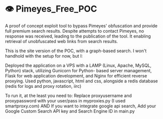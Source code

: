 # 👁️ Pimeyes_Free_POC  
A proof of concept exploit tool to bypass Pimeyes' obfuscation and provide full premium search results.
Despite attempts to contact Pimeyes, no response was received, leading to the publication of the tool.
It enabling retrieval of unobfuscated web links from search results.  
  
This is the site version of the POC, with a graph-based search. I won't handhold with the setup for now, but I:

Deployed the application on a VPS with a LAMP (Linux, Apache, MySQL, Python) stack, utilizing Gunicorn for Python-
based server management, Flask for web application development, and Nginx for efficient reverse proxying.
Used python, javascript, html and css, alongside a redis database (redis for logs and proxy rotation, iirc)

To run it, at the least you need to:
Replace proxyusername and proxypassword with your user/pass in myproxies.py (I used smartproxy.com)
AND
If you want to integrate google api search, Add your Google Custom Search API key and Search Engine ID in main.py

